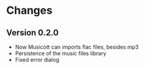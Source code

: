 # Changes

## Version 0.2.0

* Now Musicott can imports flac files, besides mp3
* Persistence of the music files library
* Fixed error dialog